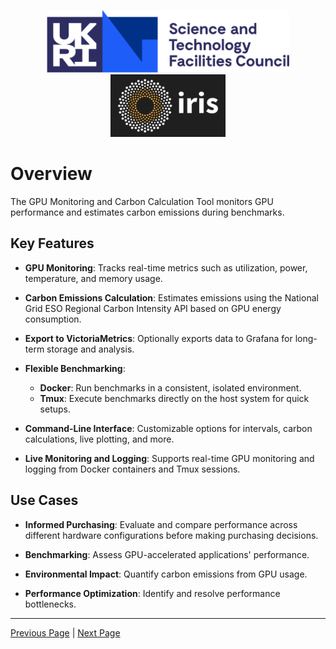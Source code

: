 <p align="center">
  <img src="docs/stfc_logo.png" alt="STFC Logo" height="100">
  <img src="docs/iris_logo.png" alt="IRIS Logo" height="100">
</p>

# Overview

The GPU Monitoring and Carbon Calculation Tool monitors GPU performance and estimates carbon emissions during benchmarks.

## Key Features

- **GPU Monitoring**: Tracks real-time metrics such as utilization, power, temperature, and memory usage.
  
- **Carbon Emissions Calculation**: Estimates emissions using the National Grid ESO Regional Carbon Intensity API based on GPU energy consumption.

- **Export to VictoriaMetrics**: Optionally exports data to Grafana for long-term storage and analysis.

- **Flexible Benchmarking**:  
  - **Docker**: Run benchmarks in a consistent, isolated environment.
  - **Tmux**: Execute benchmarks directly on the host system for quick setups.

- **Command-Line Interface**: Customizable options for intervals, carbon calculations, live plotting, and more.

- **Live Monitoring and Logging**: Supports real-time GPU monitoring and logging from Docker containers and Tmux sessions.

## Use Cases

- **Informed Purchasing**: Evaluate and compare performance across different hardware configurations before making purchasing decisions.

- **Benchmarking**: Assess GPU-accelerated applications' performance.
  
- **Environmental Impact**: Quantify carbon emissions from GPU usage.
  
- **Performance Optimization**: Identify and resolve performance bottlenecks.

---

[Previous Page](index.md) | [Next Page](installation.md)
